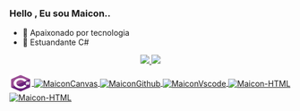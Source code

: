 ### Hello , Eu sou Maicon..


- 🔭 Apaixonado por tecnologia
- 🌱 Estuandante C#  
<div align="center">
  <a href="https://github.com/MaiconVinicius10">
  <img height="180em" src="https://github-readme-stats.vercel.app/api?username=MaiconVinicius10&show_icons=true&theme=dark&include_all_commits=true&count_private=true"/>
  <img height="180em" src="https://github-readme-stats.vercel.app/api/top-langs/?username=MaiconVinicius10&layout=compact&langs_count=7&theme=dark"/>
</div>
  <div style="display: inline_block"><br> 
  <img align="center" alt="MaiconCsharp" height="30" width="40" src="https://raw.githubusercontent.com/devicons/devicon/master/icons/csharp/csharp-original.svg">
  <img align="center" alt="MaiconCanvas" height="30" width="40" src="https://cdn.jsdelivr.net/gh/devicons/devicon/icons/canva/canva-original.svg" />
  <img align="center" alt="MaiconGithub" height="30" width="40" src="https://cdn.jsdelivr.net/gh/devicons/devicon/icons/github/github-original.svg" />
  <img align="center" alt="MaiconVscode" height="30" width="40" src="https://cdn.jsdelivr.net/gh/devicons/devicon/icons/vscode/vscode-original.svg" />
  <img align="center" alt="Maicon-HTML" height="30" width="40" src="https://cdn.jsdelivr.net/gh/devicons/devicon/icons/html5/html5-original.svg" />
   <img align="center" alt="Maicon-HTML" height="30" width="40"src="https://cdn.jsdelivr.net/gh/devicons/devicon/icons/css3/css3-original.svg" />
          
    
    
  
  
   
           
          
          
 
 
